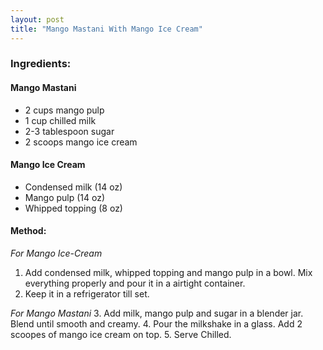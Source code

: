 ```yaml
---
layout: post
title: "Mango Mastani With Mango Ice Cream"
---
```


### Ingredients:
#### Mango Mastani
* 2 cups mango pulp
* 1 cup chilled milk
* 2-3 tablespoon sugar
* 2 scoops mango ice cream 

#### Mango Ice Cream
* Condensed milk (14 oz) 
* Mango pulp (14 oz)
* Whipped topping (8 oz)

#### Method:
_For Mango Ice-Cream_
1. Add condensed milk, whipped topping and mango pulp in a bowl. Mix everything properly and pour it in a airtight container. 
2. Keep it in a refrigerator till set.

_For Mango Mastani_
3. Add milk, mango pulp and sugar in a blender jar. Blend until smooth and creamy. 
4. Pour the milkshake in a glass. Add 2 scoopes of mango ice cream on top. 
5. Serve Chilled.